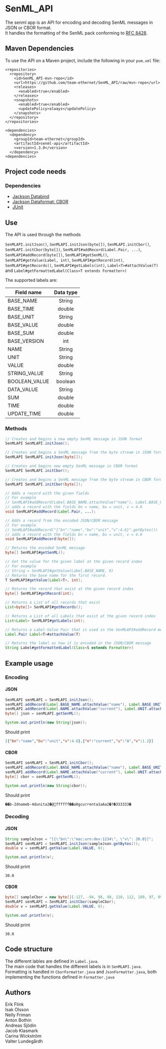 # SenML_API
The senml app is an API for encoding and decoding SenML messages in JSON or CBOR format.  
It handles the formatting of the SenML pack conforming to [RFC 8428](https://tools.ietf.org/html/rfc8428).

## Maven Dependencies

To use the API on a Maven project, include the following in your `pom.xml` file:
```
<repositories>
  <repository>
    <id>SenML_API-mvn-repo</id>
    <url>https://github.com/team-ethernet/SenML_API/raw/mvn-repo</url>
    <releases>
      <enabled>true</enabled>
    </releases>
    <snapshots>
      <enabled>true</enabled>
      <updatePolicy>always</updatePolicy>
    </snapshots>
  </repository>
</repositories>

<dependencies>
  <dependency>
    <groupId>team-ethernet</groupId>
    <artifactId>senml-api</artifactId>
    <version>1.3.0</version>
  </dependency>
<dependencies>
```

## Project code needs

### Dependencies
* [Jackson Databind](https://mvnrepository.com/artifact/com.fasterxml.jackson.core/jackson-databind/2.9.8)
* [Jackson Dataformat: CBOR](https://mvnrepository.com/artifact/com.fasterxml.jackson.dataformat/jackson-dataformat-cbor/2.9.8)
* [JUnit](https://mvnrepository.com/artifact/junit/junit)

## Use

The API is used through the methods 

`SenMLAPI.initJson()`, `SenMLAPI.initJson(byte[])`, `SenMLAPI.initCbor()`, `SenMLAPI.initCbor(byte[])`, `SenMLAPI#addRecord(Label.Pair, ...)`, `SenMLAPI#addRecord(byte[])`, `SenMLAPI#getSenML()`, `SenMLAPI#getValue(Label, int)`, `SenMLAPI#getRecord(int)`, `SenMLAPI#getRecords()`, `SenMLAPI#getLabels(int)`, `Label<T>#attachValue(T)` and `Label#getFormattedLabel(Class<T extends Formatter>)`

The supported labels are:

| Field name    | Data type |
| ------------- |:---------:|
| BASE_NAME     | String    |
| BASE_TIME     | double    |
| BASE_UNIT     | String    |
| BASE_VALUE    | double    |
| BASE_SUM      | double    |
| BASE_VERSION  | int       |
| NAME          | String    |
| UNIT          | String    |
| VALUE         | double    |
| STRING_VALUE  | String    |
| BOOLEAN_VALUE | boolean   |
| DATA_VALUE    | String    |
| SUM           | double    |
| TIME          | double    |
| UPDATE_TIME   | double    |

### Methods

```java
// Creates and begins a new empty SenML message in JSON format
SenMLAPI SenMLAPI.initJson();

// Creates and begins a SenML message from the byte stream in JSON format
SenMLAPI SenMLAPI.initJson(byte[]);

// Creates and begins new empty SenML message in CBOR format
SenMLAPI SenMLAPI.initCbor();

// Creates and begins a SenML message from the byte stream in CBOR format
SenMLAPI SenMLAPI.initCbor(byte[]);

// Adds a record with the given fields
// For example 
// SenMLAPI#addRecord(Label.BASE_NAME.attachValue("name"), Label.BASE_UNIT.attachValue("unit"), Label.VALUE.attachValue(4.6))
// adds a record with the fields bn = name, bu = unit, v = 4.6
void SenMLAPI#addRecord(Label.Pair, ...);

// Adds a record from the encoded JSON/CBOR message
// For example 
// SenMLAPI#addRecord("{"bn":"name","bu":"unit","v":4.6}".getBytes())
// adds a record with the fields bn = name, bu = unit, v = 4.6
void SenMLAPI#addRecord(byte[]);

// Returns the encoded SenML message
byte[] SenMLAPI#getSenML();

// Get the value for the given label at the given record index
// For example 
// String = SenMLAPI#getValue(Label.BASE_NAME, 0)
// Returns the base name for the first record.
T SenMLAPI#getValue(Label<T>, int);

// Returns the record that exist at the given record index
byte[] SenMLAPI#getRecord(int);

// Returns a List of all records that exist
List<byte[]> SenMLAPI#getRecords();

// Returns a List of all Labels that exist at the given record index
List<Label> SenMLAPI#getLabels(int);

// Returns a Label-Value Pair that is used in the SenMLAPI#addRecord method
Label.Pair Label<T>#attachValue(T)

// Returns the label as how it is encoded in the JSON/CBOR message
String Label#getFormattedLabel(Class<S extends Formatter>)
```

## Example usage

### Encoding
#### JSON
```java
SenMLAPI senMLAPI = SenMLAPI.initJson();
senMLAPI.addRecord(Label.BASE_NAME.attachValue("name"), Label.BASE_UNIT.attachValue("unit"), Label.VALUE.attachValue(4.6));
senMLAPI.addRecord(Label.NAME.attachValue("current"), Label.UNIT.attachValue("A"), Label.VALUE.attachValue(1.2));
byte[] json = senMLAPI.getSenML();

System.out.println(new String(json));
```
Should print
```json
[{"bn":"name","bu":"unit","v":4.6},{"n":"current","u":"A","v":1.2}]
```

#### CBOR
```java
SenMLAPI senMLAPI = SenMLAPI.initCbor();
senMLAPI.addRecord(Label.BASE_NAME.attachValue("name"), Label.BASE_UNIT.attachValue("unit"), Label.VALUE.attachValue(4.6));
senMLAPI.addRecord(Label.NAME.attachValue("current"), Label.UNIT.attachValue("A"), Label.VALUE.attachValue(1.2));
byte[] cbor = senMLAPI.getSenML();

System.out.println(new String(cbor));
```
Should print
```cbor
��b-2dnameb-4dunita2�@ffffff��a0gcurrenta1aAa2�?�333333�
```

### Decoding
#### JSON
```java
String sampleJson = "[{\"bn\":\"mac:urn:dev:1234\", \"v\": 30.0}]";
SenMLAPI senMLAPI = SenMLAPI.initJson(sampleJson.getBytes());
double v = senMLAPI.getValue(Label.VALUE, 0);

System.out.println(v);
```
Should print
```
30.0
```

#### CBOR
```java
byte[] sampleCbor = new byte[]{-127, -94, 98, 98, 110, 112, 109, 97, 99, 58, 117, 114, 110, 58, 100, 101, 118, 58, 49, 50, 51, 52, 97, 118, -7, 79, -128};
SenMLAPI senMLAPI = SenMLAPI.initCbor(sampleCbor);
double v = senMLAPI.getValue(Label.VALUE, 0);

System.out.println(v);
```
Should print
```
30.0
```

## Code structure
The different lables are defined in `Label.java`.  
The main code that handles the different labels is in `SenMLAPI.java`.  
Formatting is handled in `CborFormatter.java` and `JsonFormatter.java`, both implementing the functions defined in `Formatter.java`  

## Authors
Erik Flink   \
Isak Olsson \
Nelly Friman \
Anton Bothin   \
Andreas Sjödin \
Jacob Klasmark  \
Carina Wickström \
Valter Lundegårdh 
